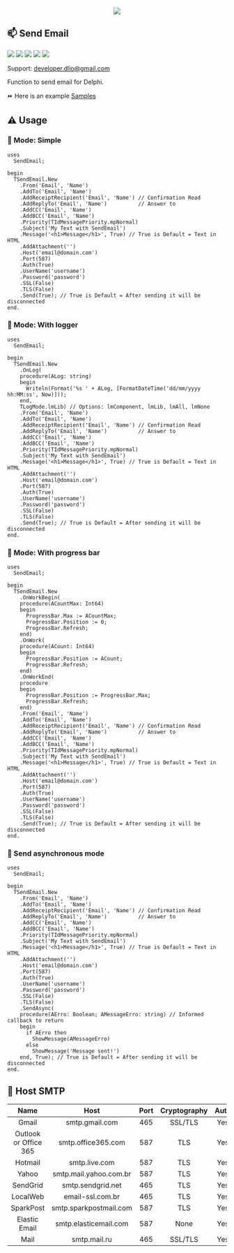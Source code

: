<p align="center"><br>
  <img src="https://github.com/dliocode/SendEmail/blob/main/SendEmail.jpg"><br>
</p> 

## :mailbox: Send Email

![](https://img.shields.io/github/stars/dliocode/SendEmail.svg) ![](https://img.shields.io/github/forks/dliocode/SendEmail.svg) ![](https://img.shields.io/github/v/tag/dliocode/SendEmail.svg) ![](https://img.shields.io/github/release/dliocode/SendEmail.svg) ![](https://img.shields.io/github/issues/dliocode/SendEmail.svg)

Support: developer.dlio@gmail.com

Function to send email for Delphi.

:fast_forward: Here is an example [Samples](https://github.com/dliocode/SendEmail/tree/main/samples)

## :warning: Usage

### :green_book: Mode: Simple

```delphi
uses
  SendEmail;

begin
  TSendEmail.New
    .From('Email', 'Name')
    .AddTo('Email', 'Name')
    .AddReceiptRecipient('Email', 'Name') // Confirmation Read
    .AddReplyTo('Email', 'Name')          // Answer to
    .AddCC('Email', 'Name')
    .AddBCC('Email', 'Name')
    .Priority(TIdMessagePriority.mpNormal)
    .Subject('My Text with SendEmail')
    .Message('<h1>Message</h1>', True) // True is Default = Text in HTML
    .AddAttachment('')
    .Host('email@domain.com')
    .Port(587)
    .Auth(True)
    .UserName('username')
    .Password('password')
    .SSL(False)
    .TLS(False)
    .Send(True); // True is Default = After sending it will be disconnected
end.
```

### :orange_book: Mode: With logger

```delphi
uses
  SendEmail;

begin
  TSendEmail.New
    .OnLog(
    procedure(ALog: string)
    begin
      Writeln(Format('%s ' + ALog, [FormatDateTime('dd/mm/yyyy hh:MM:ss', Now)]));
    end,
    TLogMode.lmLib) // Options: lmComponent, lmLib, lmAll, lmNone
    .From('Email', 'Name')
    .AddTo('Email', 'Name')
    .AddReceiptRecipient('Email', 'Name') // Confirmation Read
    .AddReplyTo('Email', 'Name')          // Answer to
    .AddCC('Email', 'Name')
    .AddBCC('Email', 'Name')
    .Priority(TIdMessagePriority.mpNormal)
    .Subject('My Text with SendEmail')
    .Message('<h1>Message</h1>', True) // True is Default = Text in HTML
    .AddAttachment('')
    .Host('email@domain.com')
    .Port(587)
    .Auth(True)
    .UserName('username')
    .Password('password')
    .SSL(False)
    .TLS(False)
    .Send(True); // True is Default = After sending it will be disconnected
end. 
```

### :closed_book: Mode: With progress bar

```delphi
uses
  SendEmail;

begin
  TSendEmail.New
    .OnWorkBegin(
    procedure(ACountMax: Int64)
    begin
      ProgressBar.Max := ACountMax;
      ProgressBar.Position := 0;
      ProgressBar.Refresh;
    end)
    .OnWork(
    procedure(ACount: Int64)
    begin
      ProgressBar.Position := ACount;
      ProgressBar.Refresh;
    end)
    .OnWorkEnd(
    procedure
    begin
      ProgressBar.Position := ProgressBar.Max;
      ProgressBar.Refresh;
    end)
    .From('Email', 'Name')
    .AddTo('Email', 'Name')
    .AddReceiptRecipient('Email', 'Name') // Confirmation Read
    .AddReplyTo('Email', 'Name')          // Answer to
    .AddCC('Email', 'Name')
    .AddBCC('Email', 'Name')
    .Priority(TIdMessagePriority.mpNormal)
    .Subject('My Text with SendEmail')
    .Message('<h1>Message</h1>', True) // True is Default = Text in HTML
    .AddAttachment('')
    .Host('email@domain.com')
    .Port(587)
    .Auth(True)
    .UserName('username')
    .Password('password')
    .SSL(False)
    .TLS(False)
    .Send(True); // True is Default = After sending it will be disconnected
end.
```

### :notebook_with_decorative_cover: Send asynchronous mode

```delphi
uses
  SendEmail;

begin
  TSendEmail.New
    .From('Email', 'Name')
    .AddTo('Email', 'Name')
    .AddReceiptRecipient('Email', 'Name') // Confirmation Read
    .AddReplyTo('Email', 'Name')          // Answer to
    .AddCC('Email', 'Name')
    .AddBCC('Email', 'Name')
    .Priority(TIdMessagePriority.mpNormal)
    .Subject('My Text with SendEmail')
    .Message('<h1>Message</h1>', True) // True is Default = Text in HTML
    .AddAttachment('')
    .Host('email@domain.com')
    .Port(587)
    .Auth(True)
    .UserName('username')
    .Password('password')
    .SSL(False)
    .TLS(False)
    .SendAsync(
    procedure(AErro: Boolean; AMessageErro: string) // Informed callback to return
    begin
      if AErro then
        ShowMessage(AMessageErro)
      else
        ShowMessage('Message sent!')
    end, True); // True is Default = After sending it will be disconnected
end.
```


## :satellite: Host SMTP

| **Name** | **Host** | **Port** | **Cryptography** | **Auth** |
|  :---: |  :---: |  :---: |  :---: | :---: |
| Gmail  | smtp.gmail.com | 465 | SSL/TLS | Yes |
| Outlook or Office 365  | smtp.office365.com | 587 | TLS | Yes |
| Hotmail | smtp.live.com | 587 | TLS | Yes |
| Yahoo | smtp.mail.yahoo.com.br | 587 | TLS | Yes |
| SendGrid | smtp.sendgrid.net | 465 | TLS | Yes |
| LocalWeb | email-ssl.com.br | 465 | TLS | Yes |
| SparkPost | smtp.sparkpostmail.com | 587 | TLS | Yes |
| Elastic Email | smtp.elasticemail.com | 587 | None | Yes |
| Mail | smtp.mail.ru | 465  | SSL/TLS | Yes |

